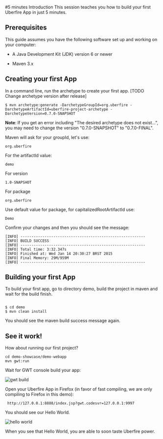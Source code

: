 #5 minutes Introduction
This session teaches you how to build your first Uberfire App in just 5 minutes.

## Prerequisites
This guide assumes you have the following software set up and working on your computer:
* A Java Development Kit (JDK) version 6 or newer

* Maven 3.x

## Creating your first App

 In a command line, run the archetype to create your first app. [TODO Change archetype version after release]


```
$ mvn archetype:generate -DarchetypeGroupId=org.uberfire -DarchetypeArtifactId=uberfire-project-archetype -DarchetypeVersion=0.7.0-SNAPSHOT
```
**Note**: If you get an error including "The desired archetype does not exist...", you may need to change the version "0.7.0-SNAPSHOT" to "0.7.0-FINAL".

 Maven will ask for your groupId, let's use:
```
org.uberfire
```
For the artifactId value:
```
demo
```
For version
```
1.0-SNAPSHOT
```
For package
```
org.uberfire
```
Use default value for package, for capitalizedRootArtifactId use:
```
Demo
```
Confirm your changes and then you should see the message:
```
[INFO] ---------------------------------------------------------
[INFO] BUILD SUCCESS
[INFO] ---------------------------------------------------------
[INFO] Total time: 3:32.347s
[INFO] Finished at: Wed Jan 14 20:30:27 BRST 2015
[INFO] Final Memory: 29M/959M
[INFO] ---------------------------------------------------------
````
## Building your first App

To build your first app, go to directory demo, build the project in maven and wait for the build finish.

```

$ cd demo
$ mvn clean install

```
You should see the maven build success message again.

## See it work!

How about running our first project?
```
cd demo-showcase/demo-webapp
mvn gwt:run
```
Wait for GWT console build your app:

![gwt build](gwt-console.png)

Open your Uberfire App in Firefox (in favor of fast compiling, we are only compiling to Firefox in this demo):
```
 http://127.0.0.1:8888/index.jsp?gwt.codesvr=127.0.0.1:9997
```
You should see our Hello World.

![hello world](helloWorld.png)

When you see that Hello World, you are able to soon taste Uberfire power.



